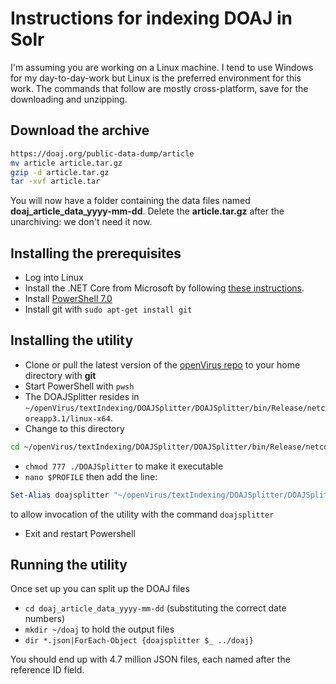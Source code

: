 # Instructions for indexing DOAJ in Solr
I'm assuming you are working on a Linux machine.  I tend to use Windows for my day-to-day-work but Linux is the preferred environment for this work.  The commands that follow are mostly cross-platform, save for the downloading and unzipping.
## Download the archive
```bash
https://doaj.org/public-data-dump/article
mv article article.tar.gz
gzip -d article.tar.gz
tar -xvf article.tar
```
You will now have a folder containing the data files named  **doaj_article_data_yyyy-mm-dd**.  Delete the **article.tar.gz** after the unarchiving:  we don't need it now.
## Installing the prerequisites
- Log into Linux
- Install the .NET Core from Microsoft by following [these instructions](https://docs.microsoft.com/en-us/dotnet/core/install/linux-package-manager-ubuntu-1804).
- Install [PowerShell 7.0](https://docs.microsoft.com/en-us/powershell/scripting/install/installing-powershell-core-on-linux?view=powershell-7)
- Install git with `sudo apt-get install git`

## Installing the utility
- Clone or pull the latest version of the [openVirus repo](https://github.com/petermr/openVirus/tree/master/textIndexing/DOAJSplitter) to your home directory with **git**
- Start PowerShell with `pwsh`
- The DOAJSplitter resides in `~/openVirus/textIndexing/DOAJSplitter/DOAJSplitter/bin/Release/netcoreapp3.1/linux-x64`.  
- Change to this directory
```bash
cd ~/openVirus/textIndexing/DOAJSplitter/DOAJSplitter/bin/Release/netcoreapp3.1/linux-x64
```
- `chmod 777 ./DOAJSplitter` to make it executable
- `nano $PROFILE` then add the line:
```powershell
Set-Alias doajsplitter "~/openVirus/textIndexing/DOAJSplitter/DOAJSplitter/bin/Release/netcoreapp3.1/linux-x64/DOAJSplitter"
```
to allow invocation of the utility with the command `doajsplitter`
- Exit and restart Powershell

## Running the utility
Once set up you can split up the DOAJ files

- `cd doaj_article_data_yyyy-mm-dd` (substituting the correct date numbers)
- `mkdir ~/doaj` to hold the output files
- `dir *.json|ForEach-Object {doajsplitter $_ ../doaj}`

You should end up with 4.7 million JSON files, each named after the reference ID field.
